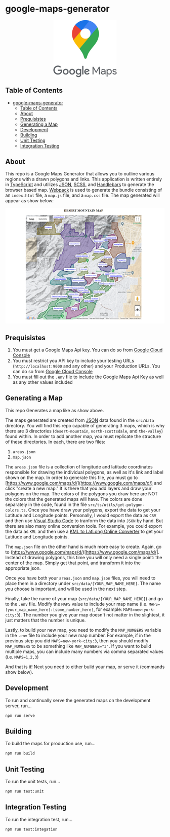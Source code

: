 # google-maps-generator

<p align="center">
<img align="center" width="200" src="docs/images/google-maps-logo.png" alt="React & Google Apps Script logos">
</p>

## Table of Contents

- [google-maps-generator](#google-maps-generator)
  - [Table of Contents](#table-of-contents)
  - [About](#about)
  - [Prequisistes](#prequisistes)
  - [Generating a Map](#generating-a-map)
  - [Development](#development)
  - [Building](#building)
  - [Unit Testing](#unit-testing)
  - [Integration Testing](#integration-testing)

## About

This repo is a Google Maps Generator that allows you to outline various regions with a drawn polygons and links. This application is written entirely in <a href="https://www.typescriptlang.org/">TypeScript</a> and utilizes <a href="https://en.wikipedia.org/wiki/JSON">JSON</a>, <a href="https://sass-lang.com/">SCSS</a>, and <a href="https://handlebarsjs.com/">Handlebars</a> to generate the browser based map. <a href="https://webpack.js.org/">Webpack</a> is used to generate the bundle consisting of an `index.html` file, a `map.js` file, and a `map.css` file. The map generated will appear as show below:

![Google Maps Generator Example](docs/images/map-screenshot.png)

## Prequisistes

1. You must get a Google Maps Api key. You can do so from [Google Cloud Console](https://console.cloud.google.com/)
2. You must restrict you API key to include your testing URLs (`http://localhost:9000` and any other) and your Production URLs. You can do so from [Google Cloud Console](https://console.cloud.google.com/)
3. You must fill out the `.env` file to include the Google Maps Api Key as well as any other values included

## Generating a Map

This repo Generates a map like as show above.

The maps generated are created from <a href="https://en.wikipedia.org/wiki/JSON">JSON</a> data found in the `src/data` directory. You will find this repo capable of generating 3 maps, which is why there are 3 directories (`desert-mountain`, `north-scottsdale`, and `the-valley`) found within. In order to add another map, you must replicate the structure of these directories. In each, there are two files:

1. `areas.json`
2. `map.json`

The `areas.json` file is a collection of longitude and latitude coordinates responsible for drawing the individual polygons, as well as it's link and label shown on the map. In order to generate this file, you must go to [https://www.google.com/maps/d/](https://www.google.com/maps/d/) and click "create a new map." It is there that you add layers and draw your polygons on the map. The colors of the polygons you draw here are NOT the colors that the generated maps will have. The colors are done separately in the code, found in the file `src/ts/utils/get-polygon-colors.ts`. Once you have draw your polygons, export the data to get your Latitude and Longitude points. Personally, I would export the data as `CSV` and then use [Visual Studio Code](https://code.visualstudio.com/) to tranform the data into `JSON` by hand. But there are also many online conversion tools. For example, you could export the data as `KML` and then use a [KML to LatLong Online Converter](https://mygeodata.cloud/converter/kml-to-latlong) to get your Latitude and Longitude points.

The `map.json` file on the other hand is much more easy to create. Again, go to (https://www.google.com/maps/d/)[https://www.google.com/maps/d/]. Instead of drawing polygons, this time you will only need a single point: the center of the map. Simply get that point, and transform it into the appropriate json.

Once you have both your `areas.json` and `map.json` files, you will need to place them in a directory under `src/data/[YOUR_MAP_NAME_HERE]`. The name you choose is important, and will be used in the next step.

Finally, take the name of your map (`src/data/[YOUR_MAP_NAME_HERE]`) and go to the `.env` file. Modify the `MAPS` value to include your map name (i.e. `MAPS=[your_map_name_here]:[some_number_here]`, for example: `MAPS=new-york-city:3`). The number you give your map doesn't not matter in the slightest, it just matters that the number is unique.

Lastly, to build your new map, you need to modify the `MAP_NUMBERS` variable in the `.env` file to include your new map number. For example, if in the previous step you did `MAPS=new-york-city:3`, then you should modify `MAP_NUMBERS` to be something like `MAP_NUMBERS="3"`. If you want to build multiple maps, you can include many numbers via comma separated values (i.e. `MAPS=1,2,3`)

And that is it! Next you need to either build your map, or serve it (commands show below).

## Development

To run and continually serve the generated maps on the development server, run...

```bash
npm run serve
```

## Building

To build the maps for production use, run...

```bash
npm run build
```

## Unit Testing

To run the unit tests, run...

```bash
npm run test:unit
```

## Integration Testing

To run the integration test, run...

```bash
npm run test:integation
```
